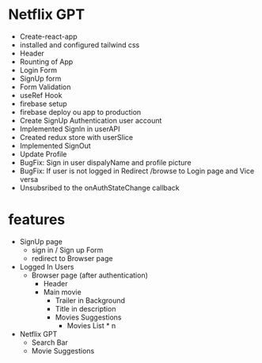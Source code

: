 # Netflix GPT

- Create-react-app
- installed and configured tailwind css
- Header
- Rounting of App
- Login Form
- SignUp form
- Form Validation
- useRef Hook
- firebase setup
- firebase deploy ou app to production
- Create SignUp Authentication user account
- Implemented SignIn in userAPI
- Created redux store with userSlice
- Implemented SignOut
- Update Profile
- BugFix: Sign in user dispalyName and profile picture
- BugFix: If user is not logged in Redirect /browse to Login page and Vice versa
- Unsubsribed to the onAuthStateChange callback

# features
- SignUp page
    - sign in / Sign up Form
    - redirect to Browser page
- Logged In Users
    - Browser page (after authentication)
        - Header
        - Main movie
            - Trailer in Background
            - Title in description
            - Movies Suggestions
                - Movies List * n
- Netflix GPT
    - Search Bar
    - Movie Suggestions